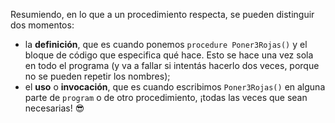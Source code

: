 Resumiendo, en lo que a un procedimiento respecta, se pueden distinguir dos momentos:

- la **definición**, que es cuando ponemos `procedure Poner3Rojas()` y el bloque de código que especifica qué hace. Esto se hace una vez sola en todo el programa (y va a fallar si intentás hacerlo dos veces, porque no se pueden repetir los nombres);
- el **uso** o **invocación**, que es cuando escribimos `Poner3Rojas()` en alguna parte de `program` o de otro procedimiento, ¡todas las veces que sean necesarias! :sunglasses: